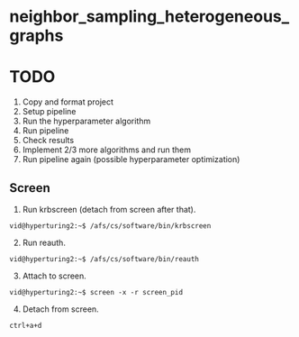# neighbor_sampling_heterogeneous_graphs

# TODO

1. Copy and format project
1. Setup pipeline
1. Run the hyperparameter algorithm
1. Run pipeline
1. Check results
1. Implement 2/3 more algorithms and run them
1. Run pipeline again (possible hyperparameter optimization)

## Screen
1. Run krbscreen (detach from screen after that).

`vid@hyperturing2:~$ /afs/cs/software/bin/krbscreen`

2. Run reauth.

`vid@hyperturing2:~$ /afs/cs/software/bin/reauth`

3. Attach to screen.

`vid@hyperturing2:~$ screen -x -r screen_pid`

4. Detach from screen.

`ctrl+a+d`